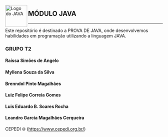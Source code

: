 <img src="https://brandslogos.com/wp-content/uploads/images/java-logo-1.png" alt="Logo do JAVA" width="70" height="70" align="left"> <h2>MÓDULO JAVA</h2>
<hr>

Este repositório é destinado a PROVA DE JAVA, onde desenvolvemos habilidades em programação utilizando a linguagem JAVA.

<h3>GRUPO T2</h3>

<h4>Raíssa Simões de Angelo</h4>
<h4>Myllena Souza da Silva</h4>
<h4>Brenndol Pinto Magalhães</h4>
<h4>Luiz Felipe Correia Gomes</h4>
<h4>Luis Eduardo B. Soares Rocha</h4>
<h4>Leandro Garcia Magalhães Cerqueira</h4>


CEPEDI 🌐 (https://www.cepedi.org.br/)


